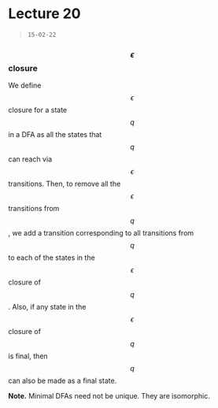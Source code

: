 # Lecture 20

> `15-02-22`

### $$\epsilon$$ closure

We define $$\epsilon$$ closure for a state $$q$$ in a DFA as all the states that $$q$$ can reach via $$\epsilon$$ transitions. Then, to remove all the $$\epsilon$$ transitions from $$q$$, we add a transition corresponding to all transitions from $$q$$ to each of the states in the $$\epsilon$$ closure of $$q$$. Also, if any state in the $$\epsilon$$ closure of $$q$$ is final, then $$q$$ can also be made as a final state.

**Note.** Minimal DFAs need not be unique. They are isomorphic.